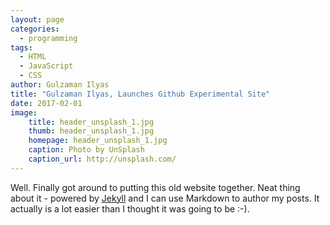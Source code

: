 ```yaml
---
layout: page
categories:
  - programming
tags:
  - HTML
  - JavaScript
  - CSS
author: Gulzaman Ilyas
title: "Gulzaman Ilyas, Launches Github Experimental Site"
date: 2017-02-01
image:
    title: header_unsplash_1.jpg
    thumb: header_unsplash_1.jpg
    homepage: header_unsplash_1.jpg
    caption: Photo by UnSplash
    caption_url: http://unsplash.com/
---
```


Well. Finally got around to putting this old website together. Neat thing about it - powered by [Jekyll](http://jekyllrb.com) 
and I can use Markdown to author my posts. It actually is a lot easier than I thought it was going to be :-).
